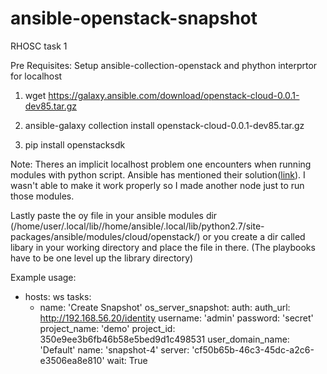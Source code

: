 # ansible-openstack-snapshot
RHOSC task 1

Pre Requisites: Setup ansible-collection-openstack and phython interprtor for localhost

1) wget https://galaxy.ansible.com/download/openstack-cloud-0.0.1-dev85.tar.gz

2) ansible-galaxy collection install openstack-cloud-0.0.1-dev85.tar.gz

3) pip install openstacksdk


Note: Theres an implicit localhost problem one encounters when running modules with python script. Ansible has mentioned their solution([link](https://docs.ansible.com/ansible/latest/inventory/implicit_localhost.html)). I wasn't able to make it work  properly so I made another node just to run those modules.

Lastly paste the oy file in your ansible modules dir (/home/user/.local/lib//home/ansible/.local/lib/python2.7/site-packages/ansible/modules/cloud/openstack/) or you create a dir called libary in your working directory and place the file in there. (The playbooks have to be one level up the library directory)

Example usage:

- hosts: ws
  tasks:
  - name: 'Create Snapshot'
    os_server_snapshot:
        auth:
            auth_url: http://192.168.56.20/identity
            username: 'admin'
            password: 'secret'
            project_name: 'demo'
            project_id: 350e9ee3b6fb46b58e5bed9d1c498531
            user_domain_name: 'Default'
        name: 'snapshot-4'
        server: 'cf50b65b-46c3-45dc-a2c6-e3506ea8e810'
        wait: True

